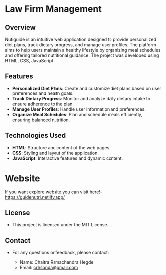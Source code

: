 # Law Firm Management

## Overview

Nutiguide is an intuitive web application designed to provide personalized diet plans, track dietary progress, and manage user profiles. The platform aims to help users maintain a healthy lifestyle by organizing meal schedules and offering tailored nutritional guidance. The project was developed using HTML, CSS, JavaScript

## Features

- **Personalized Diet Plans**: Create and customize diet plans based on user preferences and health goals.
- **Track Dietary Progress**: Monitor and analyze daily dietary intake to ensure adherence to the plan.
- **Manage User Profiles**: Handle user information and preferences.
- **Organize Meal Schedules**: Plan and schedule meals efficiently, ensuring balanced nutrition.

## Technologies Used

- **HTML**: Structure and content of the web pages.
- **CSS**: Styling and layout of the application.
- **JavaScript**: Interactive features and dynamic content.

# Website 
 If you want explore website you can visit here!- https://guidenutri.netlify.app/

## License
- This project is licensed under the MIT License.

## Contact
- For any questions or feedback, please contact:

     - Name: Chaitra Ramachandra Hegde
     - Email: crhsonda@gmail.com
